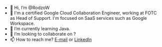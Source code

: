 - 👋 Hi, I’m @RodzoW
- 👀 I'm a certified Google Cloud Collaboration Engineer, working at FOTC as Head of Support. I'm focused on SaaS services such as Google Workspace.
- 🌱 I’m currently learning Java.
- 💞️ I’m looking to collaborate on ? 
- 📫 How to reach me? [E-mail](mailto:marcosw95@gmail.com) or [LinkedIn](https://www.linkedin.com/in/marcin-wodzinski-71665218a)

<!---
RodzoW/RodzoW is a ✨ special ✨ repository because its `README.md` (this file) appears on your GitHub profile.
You can click the Preview link to take a look at your changes.
--->
